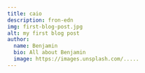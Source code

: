 ```yaml
---
title: caio
description: fron-edn
img: first-blog-post.jpg
alt: my first blog post
author:
  name: Benjamin
  bio: All about Benjamin
  image: https://images.unsplash.com/.....
---
```


<author :author="author"></author>

<info-box>
  <template #info-box>
    This is a vue component inside markdown using slotss
  </template>
</info-box>